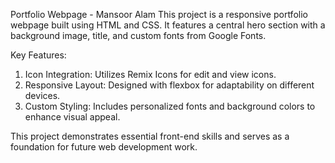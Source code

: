Portfolio Webpage - Mansoor Alam
This project is a responsive portfolio webpage built using HTML and CSS. It features a central hero section with a background image, title, and custom fonts from Google Fonts.

Key Features:

  1. Icon Integration: Utilizes Remix Icons for edit and view icons.
  2. Responsive Layout: Designed with flexbox for adaptability on different devices.
  3. Custom Styling: Includes personalized fonts and background colors to enhance visual appeal.
     
This project demonstrates essential front-end skills and serves as a foundation for future web development work.
